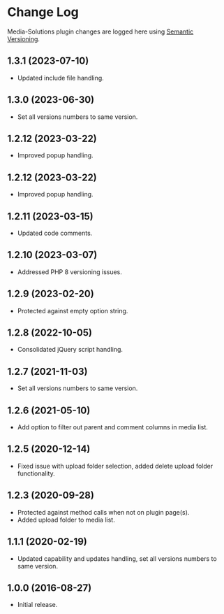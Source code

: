 # Change Log #

Media-Solutions plugin changes are logged here using <a href="http://semver.org/">Semantic Versioning</a>.

## 1.3.1 (2023-07-10) ##
* Updated include file handling.

## 1.3.0 (2023-06-30) ##
* Set all versions numbers to same version.

## 1.2.12 (2023-03-22) ##
* Improved popup handling.

## 1.2.12 (2023-03-22) ##
* Improved popup handling.

## 1.2.11 (2023-03-15) ##
* Updated code comments.

## 1.2.10 (2023-03-07) ##
* Addressed PHP 8 versioning issues.

## 1.2.9 (2023-02-20) ##
* Protected against empty option string.

## 1.2.8 (2022-10-05) ##
* Consolidated jQuery script handling.

## 1.2.7 (2021-11-03) ##
* Set all versions numbers to same version.

##  1.2.6 (2021-05-10) ##
* Add option to filter out parent and comment columns in media list.

##  1.2.5 (2020-12-14) ##
* Fixed issue with upload folder selection, added delete upload folder functionality.

##  1.2.3 (2020-09-28) ##
* Protected against method calls when not on plugin page(s).
* Added upload folder to media list.

##  1.1.1 (2020-02-19) ##
* Updated capability and updates handling, set all versions numbers to same version.

##  1.0.0 (2016-08-27) ##
* Initial release.

